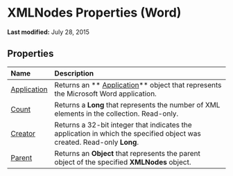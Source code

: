
# XMLNodes Properties (Word)

 **Last modified:** July 28, 2015


## Properties



|**Name**|**Description**|
|:-----|:-----|
| [Application](62946624-a69a-9d7b-5ba3-87307890194d.md)|Returns an  ** [Application](d1cf6f8f-4e88-bf01-93b4-90a83f79cb44.md)** object that represents the Microsoft Word application.|
| [Count](9455dcc2-4d23-b0cd-cc7a-019a9427be3d.md)|Returns a  **Long** that represents the number of XML elements in the collection. Read-only.|
| [Creator](4e4a0dff-e6bb-3074-348e-4b6e80ce4a74.md)|Returns a 32-bit integer that indicates the application in which the specified object was created. Read-only  **Long**.|
| [Parent](196fb38a-f407-70ed-f94c-06077a3e9a60.md)|Returns an  **Object** that represents the parent object of the specified **XMLNodes** object.|
